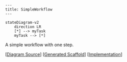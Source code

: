 ```mermaid
---
title: SimpleWorkflow
---

stateDiagram-v2
    direction LR
    [*] --> myTask
    myTask --> [*]
```

A simple workflow with one step.

[[Diagram Source](./simple-workflow.mermaid)] [[Generated Scaffold](./simple-workflow.generated.ts)] [[Implementation](./simple-workflow.ts)]
